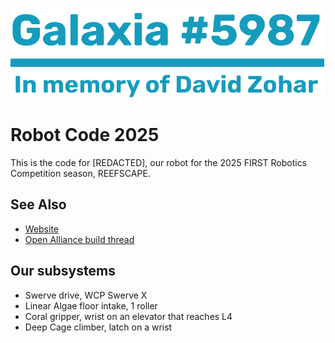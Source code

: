 ![](files/markdown/logo.png)
# Robot Code 2025
This is the code for [REDACTED], our robot for the 2025 FIRST Robotics Competition season, REEFSCAPE.

## See Also
 - [Website](https://galaxia5987.com)
 - [Open Alliance build thread](https://www.chiefdelphi.com/t/frc-5987-galaxia-2025-build-thread-open-alliance)

## Our subsystems
 - Swerve drive, WCP Swerve X
 - Linear Algae floor intake, 1 roller
 - Coral gripper, wrist on an elevator that reaches L4
 - Deep Cage climber, latch on a wrist